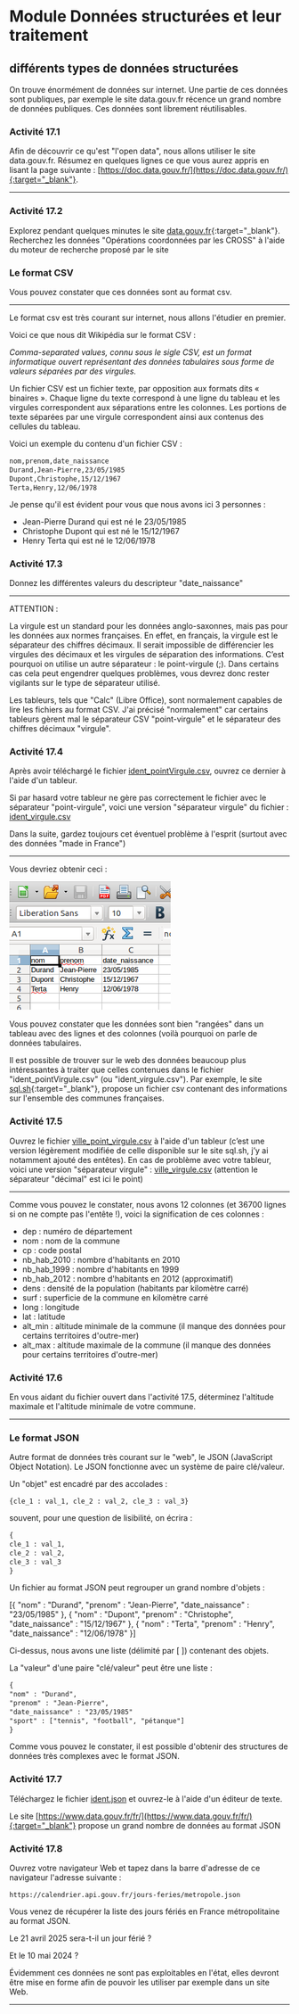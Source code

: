 # Module Données structurées et leur traitement
## différents types de données structurées

On trouve énormément de données sur internet. Une partie de ces données sont publiques, par exemple le site data.gouv.fr récence un grand nombre de données publiques. Ces données sont librement réutilisables.

### Activité 17.1

Afin de découvrir ce qu'est "l'open data", nous allons utiliser le site data.gouv.fr. Résumez en quelques lignes ce que vous aurez appris en lisant la page suivante : [https://doc.data.gouv.fr/](https://doc.data.gouv.fr/){:target="_blank"}.
***

### Activité 17.2

Explorez pendant quelques minutes le site [data.gouv.fr](https://www.data.gouv.fr/fr/){:target="_blank"}. Recherchez les données "Opérations coordonnées par les CROSS" à l'aide du moteur de recherche proposé par le site

### Le format CSV

Vous pouvez constater que ces données sont au format csv.
***

Le format csv est très courant sur internet, nous allons l'étudier en premier.

Voici ce que nous dit Wikipédia sur le format CSV :

*Comma-separated values, connu sous le sigle CSV, est un format informatique ouvert représentant des données tabulaires sous forme de valeurs séparées par des virgules.*

Un fichier CSV est un fichier texte, par opposition aux formats dits « binaires ». Chaque ligne du texte correspond à une ligne du tableau et les virgules correspondent aux séparations entre les colonnes. Les portions de texte séparées par une virgule correspondent ainsi aux contenus des cellules du tableau.

Voici un exemple du contenu d'un fichier CSV :

```
nom,prenom,date_naissance
Durand,Jean-Pierre,23/05/1985
Dupont,Christophe,15/12/1967
Terta,Henry,12/06/1978
```

Je pense qu'il est évident pour vous que nous avons ici 3 personnes :

- Jean-Pierre Durand qui est né le 23/05/1985
- Christophe Dupont qui est né le 15/12/1967
- Henry Terta qui est né le 12/06/1978

### Activité  17.3

Donnez les différentes valeurs du descripteur "date_naissance"
***

ATTENTION :

La virgule est un standard pour les données anglo-saxonnes, mais pas pour les données aux normes françaises. En effet, en français, la virgule est le séparateur des chiffres décimaux. Il serait impossible de différencier les virgules des décimaux et les virgules de séparation des informations. C’est pourquoi on utilise un autre séparateur : le point-virgule (;). Dans certains cas cela peut engendrer quelques problèmes, vous devrez donc rester vigilants sur le type de séparateur utilisé.

Les tableurs, tels que "Calc" (Libre Office), sont normalement capables de lire les fichiers au format CSV. J'ai précisé "normalement" car certains tableurs gèrent mal le séparateur CSV "point-virgule" et le séparateur des chiffres décimaux "virgule".

### Activité 17.4

Après avoir téléchargé le fichier [ident_pointVirgule.csv](asset/ident_pointVirgule.csv), ouvrez ce dernier à l'aide d'un tableur.

Si par hasard votre tableur ne gère pas correctement le fichier avec le séparateur "point-virgule", voici une version "séparateur virgule" du fichier : [ident_virgule.csv](asset/ident_irgule.csv)

Dans la suite, gardez toujours cet éventuel problème à l'esprit (surtout avec des données "made in France")
***

Vous devriez obtenir ceci :

![](img/snt_donnee_1.png)

Vous pouvez constater que les données sont bien "rangées" dans un tableau avec des lignes et des colonnes (voilà pourquoi on parle de données tabulaires.

Il est possible de trouver sur le web des données beaucoup plus intéressantes à traiter que celles contenues dans le fichier "ident_pointVirgule.csv" (ou "ident_virgule.csv"). Par exemple, le site [sql.sh](https://sql.sh/736-base-donnees-villes-francaises){:target="_blank"}, propose un fichier csv contenant des informations sur l'ensemble des communes françaises.

### Activité 17.5

Ouvrez le fichier [ville_point_virgule.csv](asset/villes_point_virgule.csv) à l'aide d'un tableur (c’est une version légèrement modifiée de celle disponible sur le site sql.sh, j’y ai notamment ajouté des entêtes). En cas de problème avec votre tableur, voici une version "séparateur virgule" : [ville_virgule.csv](asset/villes_virgule.csv) (attention le séparateur "décimal" est ici le point)
***

Comme vous pouvez le constater, nous avons 12 colonnes (et 36700 lignes si on ne compte pas l'entête !), voici la signification de ces colonnes :

- dep : numéro de département
- nom : nom de la commune
- cp : code postal
- nb_hab_2010 : nombre d'habitants en 2010
- nb_hab_1999 : nombre d'habitants en 1999
- nb_hab_2012 : nombre d'habitants en 2012 (approximatif)
- dens : densité de la population (habitants par kilomètre carré)
- surf : superficie de la commune en kilomètre carré
- long : longitude
- lat : latitude
- alt_min : altitude minimale de la commune (il manque des données pour certains territoires d'outre-mer)
- alt_max : altitude maximale de la commune (il manque des données pour certains territoires d'outre-mer)

### Activité 17.6

En vous aidant du fichier ouvert dans l'activité 17.5, déterminez l'altitude maximale et l'altitude minimale de votre commune.
***

### Le format JSON

Autre format de données très courant sur le "web", le JSON (JavaScript Object Notation). Le JSON fonctionne avec un système de paire clé/valeur.

Un "objet" est encadré par des accolades :

```
{cle_1 : val_1, cle_2 : val_2, cle_3 : val_3}
```
souvent, pour une question de lisibilité, on écrira :

```
{
cle_1 : val_1,
cle_2 : val_2,
cle_3 : val_3
}
```

Un fichier au format JSON peut regrouper un grand nombre d'objets :

[{
"nom" : "Durand",
"prenom" : "Jean-Pierre",
"date_naissance" : "23/05/1985"
},
{
"nom" : "Dupont",
"prenom" : "Christophe",
"date_naissance" : "15/12/1967"
},
{
"nom" : "Terta",
"prenom" : "Henry",
"date_naissance" : "12/06/1978"
}]


Ci-dessus, nous avons une liste (délimité par [ ]) contenant des objets.

La "valeur" d'une paire "clé/valeur" peut être une liste :

```
{
"nom" : "Durand",
"prenom" : "Jean-Pierre",
"date_naissance" : "23/05/1985"
"sport" : ["tennis", "football", "pétanque"]
}
```

Comme vous pouvez le constater, il est possible d'obtenir des structures de données très complexes avec le format JSON.

### Activité 17.7

Téléchargez le fichier [ident.json](asset/ident.json) et ouvrez-le à l'aide d'un éditeur de texte.

Le site [https://www.data.gouv.fr/fr/](https://www.data.gouv.fr/fr/){:target="_blank"} propose un grand nombre de données au format JSON

### Activité 17.8

Ouvrez votre navigateur Web et tapez dans la barre d'adresse de ce navigateur l'adresse suivante :

```
https://calendrier.api.gouv.fr/jours-feries/metropole.json
```
Vous venez de récupérer la liste des jours fériés en France métropolitaine au format JSON.

Le 21 avril 2025 sera-t-il un jour férié ?

Et le 10 mai 2024 ?

Évidemment ces données ne sont pas exploitables en l'état, elles devront être mise en forme afin de pouvoir les utiliser par exemple dans un site Web.
***
